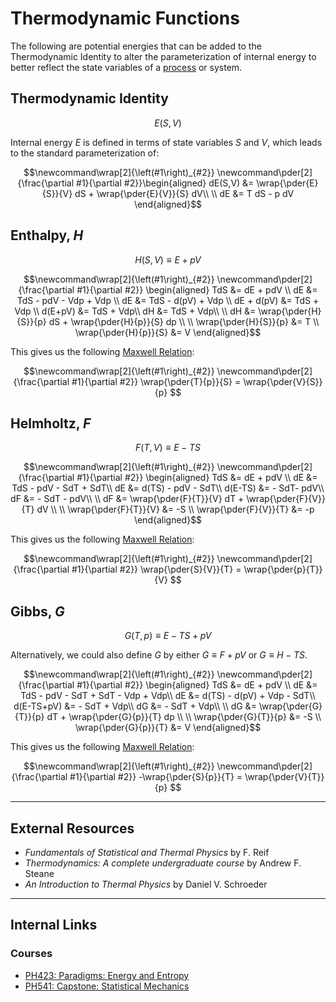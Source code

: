 # Thermodynamic Functions

The following are potential energies that can be added to the Thermodynamic Identity to alter the parameterization of internal energy to better reflect the state variables of a [process](/physics/Thermodynamics/Processes.md) or system.

## Thermodynamic Identity

$$E(S,V)$$

Internal energy $E$ is defined in terms of state variables $S$ and $V$, which leads to the standard parameterization of:

$$\newcommand\wrap[2]{\left(#1\right)_{#2}}
\newcommand\pder[2]{\frac{\partial #1}{\partial #2}}\begin{aligned}
dE(S,V) &= \wrap{\pder{E}{S}}{V} dS + \wrap{\pder{E}{V}}{S} dV\\
\\
dE &= T dS - p dV
\end{aligned}$$

## Enthalpy, $H$

$$H(S,V)\equiv E+pV$$

$$\newcommand\wrap[2]{\left(#1\right)_{#2}}
\newcommand\pder[2]{\frac{\partial #1}{\partial #2}}
\begin{aligned}
TdS &= dE + pdV \\
dE &= TdS - pdV - Vdp + Vdp \\
dE &= TdS - d(pV) + Vdp \\
dE + d(pV) &= TdS + Vdp \\
d(E+pV) &= TdS + Vdp\\
dH &= TdS + Vdp\\
\\
dH &= \wrap{\pder{H}{S}}{p} dS + \wrap{\pder{H}{p}}{S} dp \\
\\
\wrap{\pder{H}{S}}{p} &= T \\
\wrap{\pder{H}{p}}{S} &= V
\end{aligned}$$

This gives us the following [Maxwell Relation](/physics/Thermodynamics/Maxwell.md):

$$\newcommand\wrap[2]{\left(#1\right)_{#2}}
\newcommand\pder[2]{\frac{\partial #1}{\partial #2}}
\wrap{\pder{T}{p}}{S} = \wrap{\pder{V}{S}}{p}
$$

## Helmholtz, $F$

$$F(T,V)\equiv E - TS$$

$$\newcommand\wrap[2]{\left(#1\right)_{#2}}
\newcommand\pder[2]{\frac{\partial #1}{\partial #2}}
\begin{aligned}
TdS &= dE + pdV \\
dE &= TdS - pdV - SdT + SdT\\
dE &= d(TS) - pdV - SdT\\
d(E-TS) &= - SdT- pdV\\
dF &= - SdT - pdV\\
\\
dF &= \wrap{\pder{F}{T}}{V} dT + \wrap{\pder{F}{V}}{T} dV \\
\\
\wrap{\pder{F}{T}}{V} &= -S \\
\wrap{\pder{F}{V}}{T} &= -p
\end{aligned}$$

This gives us the following [Maxwell Relation](/physics/Thermodynamics/Maxwell.md):

$$\newcommand\wrap[2]{\left(#1\right)_{#2}}
\newcommand\pder[2]{\frac{\partial #1}{\partial #2}}
\wrap{\pder{S}{V}}{T} = \wrap{\pder{p}{T}}{V}
$$

## Gibbs, $G$

$$G(T,p)\equiv E - TS + pV$$

Alternatively, we could also define $G$ by either $G\equiv F +pV$ or $G\equiv H-TS$.

$$\newcommand\wrap[2]{\left(#1\right)_{#2}}
\newcommand\pder[2]{\frac{\partial #1}{\partial #2}}
\begin{aligned}
TdS &= dE + pdV \\
dE &= TdS - pdV - SdT + SdT - Vdp + Vdp\\
dE &= d(TS) - d(pV) + Vdp - SdT\\
d(E-TS+pV) &= - SdT + Vdp\\
dG &= - SdT + Vdp\\
\\
dG &= \wrap{\pder{G}{T}}{p} dT + \wrap{\pder{G}{p}}{T} dp \\
\\
\wrap{\pder{G}{T}}{p} &= -S \\
\wrap{\pder{G}{p}}{T} &= V
\end{aligned}$$

This gives us the following [Maxwell Relation](/physics/Thermodynamics/Maxwell.md):

$$\newcommand\wrap[2]{\left(#1\right)_{#2}}
\newcommand\pder[2]{\frac{\partial #1}{\partial #2}}
-\wrap{\pder{S}{p}}{T} = \wrap{\pder{V}{T}}{p}
$$

---

## External Resources

- *Fundamentals of Statistical and Thermal Physics* by F. Reif
- *Thermodynamics: A complete undergraduate course* by Andrew F. Steane
- *An Introduction to Thermal Physics* by Daniel V. Schroeder

---

## Internal Links
### Courses

- [PH423: Paradigms: Energy and Entropy ](/courses/PH423.md)
- [PH541: Capstone: Statistical Mechanics](/courses/PH541.md)
